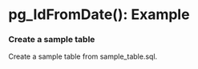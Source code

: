 # pg_IdFromDate(): Example

### Create a sample table

Create a sample table from sample_table.sql.
